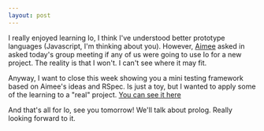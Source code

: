 ```yaml
---
layout: post
---
```

I really enjoyed learning Io, I think I've understood better prototype languages (Javascript, I'm thinking about you). However, [Aimee](http://www.twitter/sermoa) asked  in asked today's group meeting if any of us were going to use Io for a new project. The reality is that I won't. I can't see where it may fit.

Anyway, I want to close this week showing you a mini testing framework based on Aimee's ideas and RSpec. Is just a toy, but I wanted to apply some of the learning to a "real" project. [You can see it here](https://github.com/plagelao/plagel.io)

And that's all for Io, see you tomorrow! We'll talk about prolog. Really looking forward to it.
